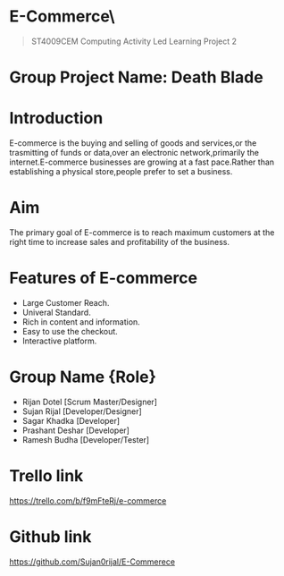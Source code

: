 # E-Commerce\\
>ST4009CEM Computing Activity Led Learning Project 2

# Group Project Name: Death Blade


# Introduction
E-commerce is the buying and selling of goods and services,or the trasmitting of funds or data,over an electronic network,primarily the internet.E-commerce businesses are growing at a fast pace.Rather than establishing a physical store,people prefer to set a business.

# Aim
The primary goal of E-commerce is to reach maximum customers at the right time to increase sales and profitability of the business.

# Features of E-commerce 
- Large Customer Reach. 
- Univeral Standard.
- Rich in content and information.
- Easy to use the checkout.
- Interactive platform.

# Group Name                  {Role}
- Rijan Dotel               [Scrum Master/Designer]  
- Sujan Rijal               [Developer/Designer]
- Sagar Khadka              [Developer]
- Prashant Deshar           [Developer]
- Ramesh Budha              [Developer/Tester]

# Trello link 
https://trello.com/b/f9mFteRj/e-commerce

# Github link
https://github.com/Sujan0rijal/E-Commerece



